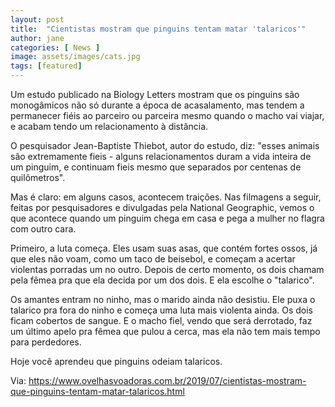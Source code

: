 ```yaml
---
layout: post
title:  "Cientistas mostram que pinguins tentam matar 'talaricos'"
author: jane
categories: [ News ]
image: assets/images/cats.jpg
tags: [featured]
---
```

 Um estudo publicado na Biology Letters mostram que os pinguins são monogâmicos não só durante a época de acasalamento, mas tendem a permanecer fiéis ao parceiro ou parceira mesmo quando o macho vai viajar, e acabam tendo um relacionamento à distância.

<script async src="https://pagead2.googlesyndication.com/pagead/js/adsbygoogle.js"></script>
<!-- Informat -->
<ins class="adsbygoogle"
     style="display:block"
     data-ad-client="ca-pub-2838251107855362"
     data-ad-slot="2327980059"
     data-ad-format="auto"
     data-full-width-responsive="true"></ins>
<script>
(adsbygoogle = window.adsbygoogle || []).push({});
</script>

O pesquisador Jean-Baptiste Thiebot, autor do estudo, diz: "esses animais são extremamente fieis - alguns relacionamentos duram a vida inteira de um pinguim, e continuam fieis mesmo que separados por centenas de quilômetros".

Mas é claro: em alguns casos, acontecem traições. Nas filmagens a seguir, feitas por pesquisadores e divulgadas pela National Geographic, vemos o que acontece quando um pinguim chega em casa e pega a mulher no flagra com outro cara.

Primeiro, a luta começa. Eles usam suas asas, que contém fortes ossos, já que eles não voam, como um taco de beisebol, e começam a acertar violentas porradas um no outro. Depois de certo momento, os dois chamam pela fêmea pra que ela decida por um dos dois. E ela escolhe o "talarico".

Os amantes entram no ninho, mas o marido ainda não desistiu. Ele puxa o talarico pra fora do ninho e começa uma luta mais violenta ainda. Os dois ficam cobertos de sangue. E o macho fiel, vendo que será derrotado, faz um último apelo pra fêmea que pulou a cerca, mas ela não tem mais tempo para perdedores.

Hoje você aprendeu que pinguins odeiam talaricos.

Via: https://www.ovelhasvoadoras.com.br/2019/07/cientistas-mostram-que-pinguins-tentam-matar-talaricos.html
